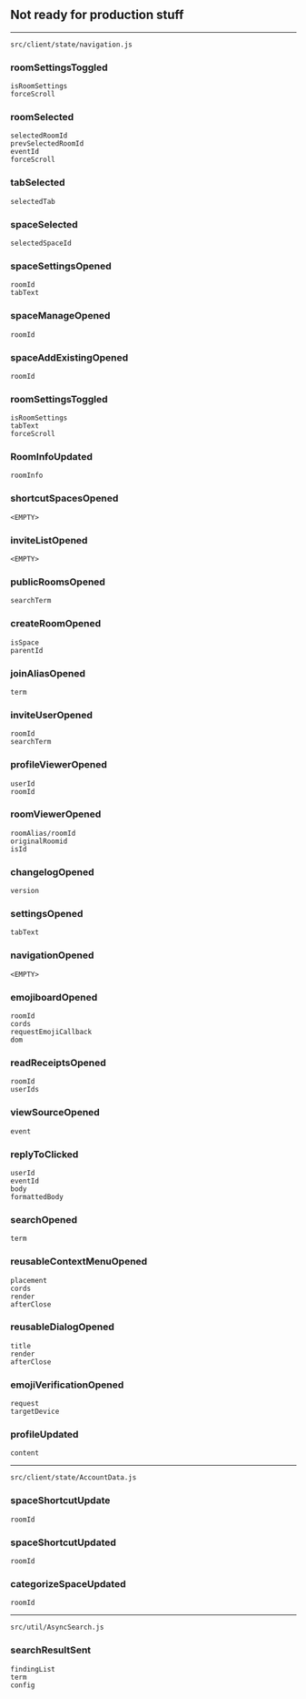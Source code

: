 ## Not ready for production stuff

<hr/>

`src/client/state/navigation.js`

### roomSettingsToggled

    isRoomSettings
    forceScroll

### roomSelected

    selectedRoomId
    prevSelectedRoomId
    eventId
    forceScroll

### tabSelected

    selectedTab

### spaceSelected

    selectedSpaceId

### spaceSettingsOpened

    roomId
    tabText

### spaceManageOpened

    roomId

### spaceAddExistingOpened

    roomId

### roomSettingsToggled

    isRoomSettings
    tabText
    forceScroll

### RoomInfoUpdated

    roomInfo

### shortcutSpacesOpened

    <EMPTY>

### inviteListOpened

    <EMPTY>

### publicRoomsOpened

    searchTerm

### createRoomOpened

    isSpace
    parentId

### joinAliasOpened

    term

### inviteUserOpened

    roomId
    searchTerm

### profileViewerOpened

    userId
    roomId

### roomViewerOpened

    roomAlias/roomId
    originalRoomid
    isId

### changelogOpened

    version

### settingsOpened

    tabText

### navigationOpened

    <EMPTY>

### emojiboardOpened

    roomId
    cords
    requestEmojiCallback
    dom

### readReceiptsOpened

    roomId
    userIds

### viewSourceOpened

    event

### replyToClicked

    userId
    eventId
    body
    formattedBody

### searchOpened

    term

### reusableContextMenuOpened

    placement
    cords
    render
    afterClose

### reusableDialogOpened

    title
    render
    afterClose

### emojiVerificationOpened

    request
    targetDevice

### profileUpdated

    content

<hr/>

`src/client/state/AccountData.js`

### spaceShortcutUpdate

    roomId

### spaceShortcutUpdated

    roomId

### categorizeSpaceUpdated

    roomId

<hr/>

`src/util/AsyncSearch.js`

### searchResultSent

    findingList
    term
    config
